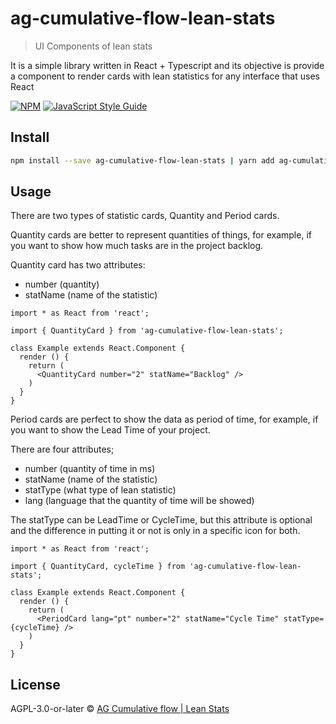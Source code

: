 # ag-cumulative-flow-lean-stats

> UI Components of lean stats

It is a simple library written in React + Typescript and its objective is provide a component to render cards with lean statistics for any interface that uses React

[![NPM](https://img.shields.io/npm/v/ag-cumulative-flow-lean-stats.svg)](https://www.npmjs.com/package/ag-cumulative-flow) [![JavaScript Style Guide](https://img.shields.io/badge/code_style-standard-brightgreen.svg)](https://standardjs.com)

## Install

```bash
npm install --save ag-cumulative-flow-lean-stats | yarn add ag-cumulative-flow-lean-stats
```

## Usage

There are two types of statistic cards, Quantity and Period cards.

Quantity cards are better to represent quantities of things, for example, if you want to show how much tasks are in the project backlog.

Quantity card has two attributes:
 - number (quantity)
 - statName (name of the statistic)

```tsx
import * as React from 'react';

import { QuantityCard } from 'ag-cumulative-flow-lean-stats';

class Example extends React.Component {
  render () {
    return (
      <QuantityCard number="2" statName="Backlog" />
    )
  }
}
```

Period cards are perfect to show the data as period of time, for example, if you want to show 
the Lead Time of your project.

There are four attributes;
 - number (quantity of time in ms)
 - statName (name of the statistic)
 - statType (what type of lean statistic)
 - lang (language that the quantity of time will be showed)

The statType can be LeadTime or CycleTime, but this attribute is optional and the difference in putting it or not is only in a specific icon for both.

```tsx
import * as React from 'react';

import { QuantityCard, cycleTime } from 'ag-cumulative-flow-lean-stats';

class Example extends React.Component {
  render () {
    return (
      <PeriodCard lang="pt" number="2" statName="Cycle Time" statType={cycleTime} />
    )
  }
}
```

## License

AGPL-3.0-or-later © [AG Cumulative flow | Lean Stats](https://github.com/valentim/ag-cumulative-flow-lean-stats)
